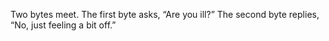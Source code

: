 Two bytes meet.  The first byte asks, “Are you ill?”
The second byte replies, “No, just feeling a bit off.”